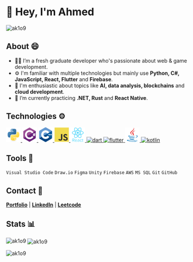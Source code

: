 # 👋 Hey, I'm **Ahmed**

<p align="left"> <img src="https://komarev.com/ghpvc/?username=ak1o9&label=Profile%20views&color=0e75b6&style=flat" alt="ak1o9" /> </p>

## About 😄
- 🧑‍💻 I’m a fresh graduate developer who's passionate about web & game development.
- ⚙️ I'm familiar with multiple technologies but mainly use **Python, C#, JavaScript, React, Flutter** and **Firebase**.
- 🧠 I'm enthusiastic about topics like **AI, data analysis, blockchains** and **cloud development**.
- 🌱 I’m currently practicing **.NET, Rust** and **React Native**.

## Technologies ⚙️
<!--`Python` `C#` `C++` `JavaScript` `React` `Dart` `Flutter` `Java` `Kotlin` `SQL`-->
<p align="left"> <a href="https://www.python.org" target="_blank" rel="noreferrer"> <img src="https://raw.githubusercontent.com/devicons/devicon/master/icons/python/python-original.svg" alt="python" width="40" height="40"/> </a> <a href="https://www.w3schools.com/cs/" target="_blank" rel="noreferrer"> <img src="https://raw.githubusercontent.com/devicons/devicon/master/icons/csharp/csharp-original.svg" alt="csharp" width="40" height="40"/> </a> <a href="https://www.w3schools.com/cpp/" target="_blank" rel="noreferrer"> <img src="https://raw.githubusercontent.com/devicons/devicon/master/icons/cplusplus/cplusplus-original.svg" alt="cplusplus" width="40" height="40"/> </a> <a href="https://developer.mozilla.org/en-US/docs/Web/JavaScript" target="_blank" rel="noreferrer"> <img src="https://raw.githubusercontent.com/devicons/devicon/master/icons/javascript/javascript-original.svg" alt="javascript" width="40" height="40"/> </a> <a href="https://reactjs.org/" target="_blank" rel="noreferrer"> <img src="https://raw.githubusercontent.com/devicons/devicon/master/icons/react/react-original-wordmark.svg" alt="react" width="40" height="40"/> </a> <a href="https://dart.dev" target="_blank" rel="noreferrer"> <img src="https://www.vectorlogo.zone/logos/dartlang/dartlang-icon.svg" alt="dart" width="40" height="40"/> </a> <a href="https://flutter.dev" target="_blank" rel="noreferrer"> <img src="https://www.vectorlogo.zone/logos/flutterio/flutterio-icon.svg" alt="flutter" width="40" height="40"/> </a> <a href="https://www.java.com" target="_blank" rel="noreferrer"> <img src="https://raw.githubusercontent.com/devicons/devicon/master/icons/java/java-original.svg" alt="java" width="40" height="40"/> </a> <a href="https://kotlinlang.org" target="_blank" rel="noreferrer"> <img src="https://www.vectorlogo.zone/logos/kotlinlang/kotlinlang-icon.svg" alt="kotlin" width="40" height="40"/> </a> </p>

## Tools 🧰
`Visual Studio Code` `Draw.io` `Figma` `Unity` `Firebase` `AWS` `MS SQL` `Git` `GitHub`

## Contact 🤝
[**Portfolio**](https://ahmedkhalifadev.com/)   |   [**LinkedIn**](https://www.linkedin.com/in/ak1o9/)   |   [**Leetcode**](https://leetcode.com/AK1o9/) 


## Stats 📊
<p><img align="left" src="https://github-readme-stats.vercel.app/api/top-langs?username=ak1o9&show_icons=true&locale=en&layout=compact" alt="ak1o9" /></p>

<p>&nbsp;<img align="center" src="https://github-readme-stats.vercel.app/api?username=ak1o9&show_icons=true&locale=en" alt="ak1o9" /></p>

<p><img align="center" src="https://github-readme-streak-stats.herokuapp.com/?user=ak1o9&" alt="ak1o9" /></p>
<!--
**AK1o9/AK1o9** is a ✨ _special_ ✨ repository because its `README.md` (this file) appears on your GitHub profile.

Here are some ideas to get you started:

- 🔭 I’m currently working on ...
- 🌱 I’m currently learning ...
- 👯 I’m looking to collaborate on ...
- 🤔 I’m looking for help with ...
- 💬 Ask me about ...
- 📫 How to reach me: ...
- 😄 Pronouns: ...
- ⚡ Fun fact: ...
-->

